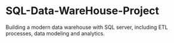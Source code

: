 # SQL-Data-WareHouse-Project
Building a modern data warehouse with SQL server, including ETL processes, data modeling and analytics.  
